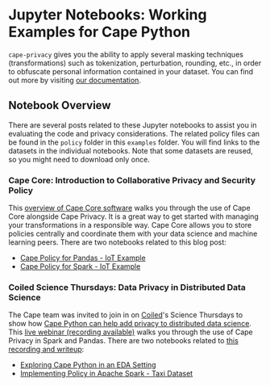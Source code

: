 # Jupyter Notebooks: Working Examples for Cape Python

`cape-privacy` gives you the ability to apply several masking techniques (transformations) such as tokenization, perturbation, rounding, etc., in order to obfuscate personal information contained in your dataset. You can find out more by visiting [our documentation](https://docs.capeprivacy.com/libraries/cape-python/).

## Notebook Overview

There are several posts related to these Jupyter notebooks to assist you in evaluating the code and privacy considerations. The related policy files can be found in the `policy` folder in this `examples` folder. You will find links to the datasets in the individual notebooks. Note that some datasets are reused, so you might need to download only once.

### Cape Core: Introduction to Collaborative Privacy and Security Policy

This [overview of Cape Core software](https://medium.com/dropoutlabs/cape-core-privacy-and-data-science-working-together-d25a55526506) walks you through the use of Cape Core alongside Cape Privacy. It is a great way to get started with managing your transformations in a responsible way. Cape Core allows you to store policies centrally and coordinate them with your data science and machine learning peers. There are two notebooks related to this blog post:

- [Cape Policy for Pandas - IoT Example](https://github.com/capeprivacy/cape-python/blob/master/examples/notebooks/Cape%20Policy%20for%20Pandas%20-%20IoT%20Example.ipynb)
- [Cape Policy for Spark - IoT Example](https://github.com/capeprivacy/cape-python/blob/master/examples/notebooks/Cape%20Policy%20for%20Spark%20-%20IoT%20Example.ipynb)

### Coiled Science Thursdays: Data Privacy in Distributed Data Science

The Cape team was invited to join in on [Coiled](https://coiled.io/)'s Science Thursdays to show how [Cape Python can help add privacy to distributed data science](https://coiled.io/blog/data-privacy-distributed-compute.html). This [live webinar (recording available)](https://www.youtube.com/watch?v=cIvv8EGMDY0&feature=youtu.be) walks you through the use of Cape Privacy in Spark and Pandas. There are two notebooks related to [this recording and
writeup](https://coiled.io/blog/data-privacy-distributed-compute.html): 

- [Exploring Cape Python in an EDA Setting](https://github.com/capeprivacy/cape-python/blob/master/examples/notebooks/Cape%20Python%20with%20Pandas%20-%20IoT%20Exploratory%20Data%20Analysis.ipynb)
- [Implementing Policy in Apache Spark - Taxi Dataset](https://github.com/capeprivacy/cape-python/blob/master/examples/notebooks/Cape%20Python%20with%20PySpark%20-%20Taxi%20Dataset.ipynb)


